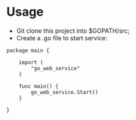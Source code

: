 Usage
==========
* Git clone this project into $GOPATH/src;
* Create a .go file to start service:
```
package main {
	
	import (
		"go_web_service"
	)
	
	func main() {
		go_web_service.Start()
	}
		
}
```
